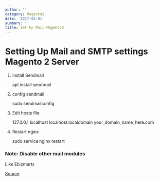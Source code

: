 ```yaml
---
author: ''
category: Magento2
date: '2017-02-01'
summary: ''
title: Set Up Mail Magento2
---
```

# Setting Up Mail and SMTP settings Magento 2 Server

1. Install Sendmail

    apt install sendmail

2. config sendmail

    sudo sendmailconfig

3. Edit hosts file

    127.0.0.1 localhost localhost.localdomain your_domain_name_here.com

4. Restart nginx

    sudo service nginx restart

### Note: Disable other mail modules

Like Ebizmarts

[Source](http://lukepeters.me/blog/getting-the-php-mail-function-to-work-on-ubuntu)
